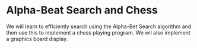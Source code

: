 # Alpha-Beat Search and Chess

We will learn to efficiently search using the Alpha-Bet Search algorithm and then use this to implement a chess playing program. We wil also implement a graphics board display.
